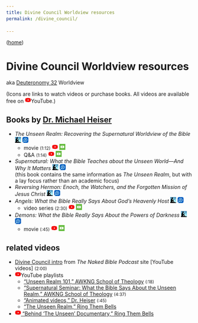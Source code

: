 ```yaml
---
title: Divine Council Worldview resources
permalink: /divine_council/

---
```


([home](/))

# Divine Council Worldview resources

aka [Deuteronomy 32](https://openbible.com/chapter/deuteronomy/32.htm) Worldview

<span class="smaller">(Icons are links to watch videos or purchase books. All videos are available free on ![‹YouTube›](./icons/youtube.webp)YouTube.)</span>

## Books by [Dr. Michael Heiser](https://drmsh.com)

- <cite>The Unseen Realm: Recovering the Supernatural Worldview of the Bible</cite>
    [![‹Amazon Kindle›](./icons/kindle.webp)](https://www.amazon.com/Unseen-Realm-Recovering-Supernatural-Worldview-ebook/dp/B0141QB9XA)
    [![‹Logos›](./icons/logos.webp)](https://www.logos.com/product/49583/the-unseen-realm-recovering-the-supernatural-worldview-of-the-bible)
    - movie <small>(<time datetime="PT1H12M">1:12</time>)</small>
        [![‹YouTube›](./icons/youtube.webp)](https://www.youtube.com/watch?v=2QM7anD5vSI&list=PLXkjd_l1xkSR5QikgFJQUoJpzK_4PXQWS)
        [![‹FaithlifeTV›](./icons/faithlife_tv.webp)](https://faithlifetv.com/media/701635)
    - Q&A <small>(<time datetime="PT1H14M">1:14</time>)</small>
        [![‹YouTube›](./icons/youtube.webp)](https://www.youtube.com/watch?v=oHXLnxlpZ1s&list=PLXkjd_l1xkSR5QikgFJQUoJpzK_4PXQWS)
        [![‹FaithlifeTV›](./icons/faithlife_tv.webp)](https://faithlifetv.com/media/695391)
- <cite>Supernatural: What the Bible Teaches about the Unseen World—And Why It Matters</cite>
    [![‹Amazon Kindle›](./icons/kindle.webp)](https://www.amazon.com/Supernatural-Bible-Teaches-Unseen-Matters-ebook/dp/B016LT2YHA)
    [![‹Logos›](./icons/logos.webp)](https://www.logos.com/product/53263/supernatural-what-the-bible-teaches-about-the-unseen-world-and-why-it-matters)\
    (this book contains the same information as <cite>The Unseen Realm</cite>, but with a lay focus rather than an academic focus)
- <cite>Reversing Hermon: Enoch, the Watchers, and the Forgotten Mission of Jesus Christ</cite>
    [![‹Amazon Kindle›](./icons/kindle.webp)](https://www.amazon.com/Reversing-Hermon-Watchers-Forgotten-Mission-ebook/dp/B0723B2Z4S)
    [![‹Logos›](./icons/logos.webp)](https://www.logos.com/product/144076/reversing-hermon-enoch-the-watchers-and-the-forgotten-mission-of-jesus-christ)
- <cite>Angels: What the Bible Really Says About God’s Heavenly Host</cite>
    [![‹Amazon Kindle›](./icons/kindle.webp)](https://www.amazon.com/Angels-Bible-Really-About-Heavenly-ebook/dp/B07GJWPXC3)
    [![‹Logos›](./icons/logos.webp)](https://www.logos.com/product/148914/angels-what-the-bible-really-says-about-gods-heavenly-host)
    - video series <small>(<time datetime="PT2H30M">2:30</time>)</small>
        [![‹YouTube›](./icons/youtube.webp)](https://www.youtube.com/playlist?list=PLXkjd_l1xkSR54qBf18i3TFoZDCf4XQl2)
        [![‹FaithlifeTV›](./icons/faithlife_tv.webp)](https://faithlifetv.com/media/898709)
- <cite>Demons: What the Bible Really Says About the Powers of Darkness</cite>
    [![‹Amazon Kindle›](./icons/kindle.webp)](https://www.amazon.com/Demons-Bible-Really-Powers-Darkness-ebook/dp/B088C559H7)
    [![‹Logos›](./icons/logos.webp)](https://www.logos.com/product/178154/demons-what-the-bible-really-says-about-the-powers-of-darkness)
    - movie <small>(<time datetime="PT45M">:45</time>)</small>
        [![‹YouTube›](./icons/youtube.webp)](https://www.youtube.com/watch?v=H41Lw2YEY74&list=PLXkjd_l1xkSR5QikgFJQUoJpzK_4PXQWS)
        [![‹FaithlifeTV›](./icons/faithlife_tv.webp)](https://faithlifetv.com/media/769727)

## related videos

- [Divine Council intro](https://nakedbiblepodcast.com/newstarthere) from <cite>The Naked Bible Podcast</cite> site [YouTube videos] <small>(<time datetime="PT2H">2:00</time>)</small>
- ![‹YouTube›](./icons/youtube.webp)YouTube playlists
    - [“Unseen Realm 101,” AWKNG School of Theology](https://www.youtube.com/playlist?list=PL9-E3d1xt1O6W7NjDlqsZ18jSOvKMxqpZ) <small>(<time datetime="PT18M">:18</time>)</small>
    - [“Supernatural Seminar: What the Bible Says About the Unseen Realm,” AWKNG School of Theology](https://www.youtube.com/playlist?list=PL9-E3d1xt1O5zI2xExz8gGUoQjvhUtN9x) <small>(<time datetime="PT4H37M">4:37</time>)</small>
    - [“Animated videos,” Dr. Heiser](https://www.youtube.com/playlist?list=PLwfjUxja_BKfwvToPOvJensysS-PEup_f) <small>(<time datetime="PT45M">:45</time>)</small>
    - [“The Unseen Realm,” Ring Them Bells](https://www.youtube.com/playlist?list=PLnVDnbbID1uLfqYYXcvVK802uKZNqiVfL)
- [![‹YouTube›](./icons/youtube.webp) “Behind ‘The Unseen’ Documentary,” Ring Them Bells](https://www.youtube.com/watch?v=qylaqBx5Xdg)
